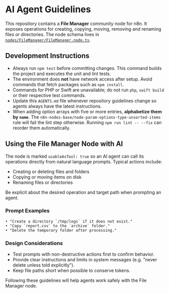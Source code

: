 # AI Agent Guidelines

This repository contains a **File Manager** community node for n8n. It exposes operations for creating, copying, moving, removing and renaming files or directories. The node schema lives in [`nodes/FileManager/FileManager.node.ts`](nodes/FileManager/FileManager.node.ts).

## Development Instructions

- Always run `npm test` before committing changes. This command builds the project and executes the unit and lint tests.
- The environment does **not** have network access after setup. Avoid commands that fetch packages such as `npm install`.
- Commands for PHP or Swift are unavailable; do not run `php`, `swift build` or their respective test commands.
- Update this `AGENTS.md` file whenever repository guidelines change so agents always have the latest instructions.
- When adding option arrays with five or more entries, **alphabetize them by `name`**. The `n8n-nodes-base/node-param-options-type-unsorted-items` rule will fail the lint step otherwise. Running `npm run lint -- --fix` can reorder them automatically.

## Using the File Manager Node with AI

The node is marked `usableAsTool: true` so an AI agent can call its operations directly from natural language prompts. Typical actions include:

- Creating or deleting files and folders
- Copying or moving items on disk
- Renaming files or directories

Be explicit about the desired operation and target path when prompting an agent.

### Prompt Examples

```
• "Create a directory `/tmp/logs` if it does not exist."
• "Copy `report.csv` to the `archive` folder."
• "Delete the temporary folder after processing." 
```

### Design Considerations

- Test prompts with non-destructive actions first to confirm behavior.
- Provide clear instructions and limits in system messages (e.g. "never delete unless told explicitly").
- Keep file paths short when possible to conserve tokens.

Following these guidelines will help agents work safely with the File Manager node.
